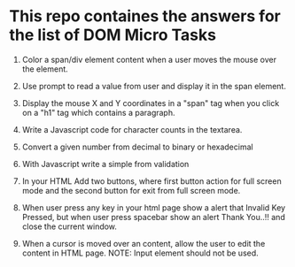 # This repo containes the answers for the list of  DOM Micro Tasks

1. Color a span/div element content when a user moves the mouse over the element.

2. Use prompt to read a value from user and display it in the span element.

3. Display the mouse X and Y coordinates in a "span" tag when you click on a "h1" tag which contains a paragraph.

4. Write a Javascript code for character counts in the textarea.

5. Convert a given number from decimal to binary or hexadecimal

6. With Javascript write a simple from validation

7. In your HTML Add two buttons, where first button action for full screen mode and the second button for exit from full screen mode.

8. When user press any key in your html page show a alert that Invalid Key Pressed, but when user press spacebar show an alert Thank You..!! and close the current window.

9. When a cursor is moved over an content, allow the user to edit the content in HTML page.
NOTE: Input element should not be used.
